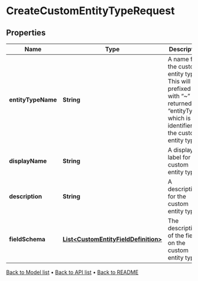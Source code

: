 

# CreateCustomEntityTypeRequest


## Properties

| Name | Type | Description | Notes |
|------------ | ------------- | ------------- | -------------|
|**entityTypeName** | **String** | A name for the custom entity type. This will be prefixed with “~” and returned as “entityType”, which is the identifier for the custom entity type. |  |
|**displayName** | **String** | A display label for the custom entity type. |  |
|**description** | **String** | A description for the custom entity type. |  |
|**fieldSchema** | [**List&lt;CustomEntityFieldDefinition&gt;**](CustomEntityFieldDefinition.md) | The description of the fields on the custom entity type. |  |



[Back to Model list](../README.md#documentation-for-models) &#8226; [Back to API list](../README.md#documentation-for-api-endpoints) &#8226; [Back to README](../README.md)


